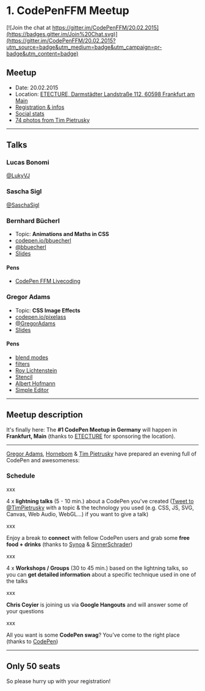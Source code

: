 # 1. CodePenFFM Meetup

[![Join the chat at https://gitter.im/CodePenFFM/20.02.2015](https://badges.gitter.im/Join%20Chat.svg)](https://gitter.im/CodePenFFM/20.02.2015?utm_source=badge&utm_medium=badge&utm_campaign=pr-badge&utm_content=badge)

## Meetup

* Date: 20.02.2015
* Location: [ETECTURE, Darmstädter Landstraße 112, 60598 Frankfurt am Main](https://www.google.com/maps?f=q&hl=en&q=Darmst%C3%A4dter+Landstra%C3%9Fe+112+60598+Frankfurt+am+Main+Germany,+Frankfurt,+de)
* [Registration & infos](https://nvite.com/CodePenFFM/c78)
* [Social stats](https://nvite.com/CodePenFFM)
* [74 photos from Tim Pietrusky](https://www.flickr.com/photos/130745700@N08/sets/72157650559752899/)

---

## Talks

### Lucas Bonomi

[@LukyVJ](https://twitter.com/LukyVJ)


### Sascha Sigl

[@SaschaSigl](https://twitter.com/SaschaSigl)


### Bernhard Bücherl

* Topic: **Animations and Maths in CSS**
* [codepen.io/bbuecherl](http://codepen.io/bbuecherl)
* [@bbuecherl](https://twitter.com/bbuecherl)
* [Slides](http://slides.com/bbuecherl/css-animations-math)

#### Pens

* [CodePen FFM Livecoding](http://codepen.io/bbuecherl/pen/JoLVJv/)

### Gregor Adams

* Topic: **CSS Image Effects** 
* [codepen.io/pixelass](http://codepen.io/pixelass)  
* [@GregorAdams](https://twitter.com/GregorAdams)  
* [Slides](http://slides.pixelass.com/codepen/2015/02/index.html)  

#### Pens
* [blend modes](http://codepen.io/pixelass/pen/wBmYBg/)
* [filters](http://codepen.io/pixelass/pen/gbeBaM/)
* [Roy Lichtenstein](http://codepen.io/pixelass/pen/OPQqgr)
* [Stencil](http://codepen.io/pixelass/pen/myXjRj)
* [Albert Hofmann](http://codepen.io/pixelass/pen/pvajyv)
* [Simple Editor](http://codepen.io/pixelass/pen/WbzPgJ)

---




## Meetup description

It's finally here: The **#1 CodePen Meetup in Germany** will happen in **Frankfurt, Main** (thanks to [ETECTURE](http://www.etecture.de) for sponsoring the location). 

---

[Gregor Adams](http://codepen.io/pixelass), [Hornebom](http://codepen.io/Hornebom) & [Tim Pietrusky](http://codepen.io/TimPietrusky) have prepared an evening full of CodePen and awesomeness:

### Schedule

xxx

4 x **lightning talks** (5 - 10 min.) about a CodePen you've created ([Tweet to @TimPietrusky](https://twitter.com/home?status=@TimPietrusky%20%23CodePenFFM%20-%20) with a topic & the technology you used (e.g. CSS, JS, SVG, Canvas, Web Audio, WebGL...) if you want to give a talk)

xxx

Enjoy a break to **connect** with fellow CodePen users and grab some **free food + drinks** (thanks to [Synoa](http://synoa.de) & [SinnerSchrader](https://sinnerschrader.com))

xxx

4 x **Workshops / Groups** (30 to 45 min.) based on the lightning talks, so you can **get detailed information** about a specific technique used in one of the talks

xxx

**Chris Coyier** is joining us via **Google Hangouts** and will answer some of your questions 

xxx

All you want is some **CodePen swag**? You've come to the right place (thanks to [CodePen](http://codepen.io))

---

Only 50 seats
------

So please hurry up with your registration! 

